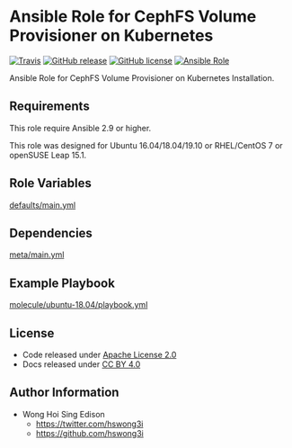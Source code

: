 # Ansible Role for CephFS Volume Provisioner on Kubernetes

[![Travis](https://img.shields.io/travis/alvistack/ansible-role-kubernetes_cephfs_provisioner.svg)](https://travis-ci.org/alvistack/ansible-role-kubernetes_cephfs_provisioner)
[![GitHub release](https://img.shields.io/github/release/alvistack/ansible-role-kubernetes_cephfs_provisioner.svg)](https://github.com/alvistack/ansible-role-kubernetes_cephfs_provisioner)
[![GitHub license](https://img.shields.io/github/license/alvistack/ansible-role-kubernetes_cephfs_provisioner.svg)](https://github.com/alvistack/ansible-role-kubernetes_cephfs_provisioner/blob/master/LICENSE)
[![Ansible Role](https://img.shields.io/badge/galaxy-alvistack.kubernetes_cephfs_provisioner-blue.svg)](https://galaxy.ansible.com/alvistack/kubernetes_cephfs_provisioner)

Ansible Role for CephFS Volume Provisioner on Kubernetes Installation.

## Requirements

This role require Ansible 2.9 or higher.

This role was designed for Ubuntu 16.04/18.04/19.10 or RHEL/CentOS 7 or openSUSE Leap 15.1.

## Role Variables

[defaults/main.yml](defaults/main.yml)

## Dependencies

[meta/main.yml](meta/main.yml)

## Example Playbook

[molecule/ubuntu-18.04/playbook.yml](molecule/ubuntu-18.04/playbook.yml)

## License

  - Code released under [Apache License 2.0](LICENSE)
  - Docs released under [CC BY 4.0](http://creativecommons.org/licenses/by/4.0/)

## Author Information

  - Wong Hoi Sing Edison
      - <https://twitter.com/hswong3i>
      - <https://github.com/hswong3i>
